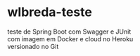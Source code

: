 # wlbreda-teste
teste de Spring Boot com Swagger e JUnit <br>
com imagem em Docker e cloud no Heroku <br>
versionado no Git <br>
